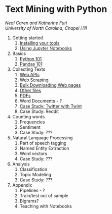 # Text Mining with Python
*Neal Caren and Katherine Furl*   
*University of North Carolina, Chapel Hill*


1. Getting started
   1. [Installing your tools](Notebooks/setup.ipynb)    
   2. [Using Jupyter Notebooks](Notebooks/using-jupyter-notebooks.ipynb)    
2. Basics    
   1. [Python 101](Notebooks/python.ipynb)    
   3. [Pandas 101](Notebooks/pandas.ipynb)    
3. Collecting Texts      
   1. [Web APIs](Notebooks/APIs.ipynb)      
   3. [Web Scraping](Notebooks/Web.ipynb)      
   3. [Bulk Downloading Web pages](Notebooks/downloading.ipynb)
   1. [Other files](Notebooks/other-files.ipynb)          
   4. [PDFs](Notebooks/from-PDF-to-txt.ipynb)          
   5. Word Documents - ?          
   4. [Case Study: Twitter with Twint](Notebooks/scraping-twitter-with-twint.ipynb)     
   4. Case Study: Reddit    
2. Counting words   
   	1. Frequencies
   	2. Sentiment
   	3. Case Study:  ???   
3. Natural Language Processing
   1. Part of speech tagging
   2. Named Entity Extraction
   3. Word vectors
   4. Case Study:  ???
4. Analysis
   1. Classification
   2. Topic Modeling
   3. Case Study:  ???
5. Appendix
   1. Pipelines - ?
   2. Train/test out of sample
   3. Bigrams?    
   4. Teaching with Notebooks

